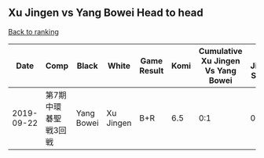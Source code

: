 ## Xu Jingen vs Yang Bowei Head to head

[Back to ranking](../../index.md)




| **Date** | **Comp** | **Black** | **White** | **Game Result** | **Komi** | **Cumulative Xu Jingen Vs Yang Bowei** | **Xu Jingen Streak** | **Yang Bowei Streak** | 
| --- | --- | --- | --- | --- | --- | --- | --- | --- |
| 2019-09-22 | 第7期中環碁聖戦3回戦 | Yang Bowei | Xu Jingen | B+R | 6.5 | 0:1 | 0 | 1 |




